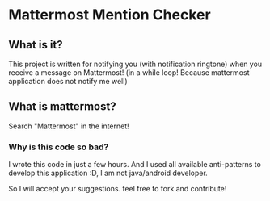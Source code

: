 # Mattermost Mention Checker

## What is it?
This project is written for notifying you (with notification ringtone) when you receive a message on Mattermost! (in a while loop! Because mattermost application does not notify me well)

## What is mattermost?
Search "Mattermost" in the internet!

### Why is this code so bad?
I wrote this code in just a few hours. And I used all available anti-patterns to develop this application :D, I am not java/android developer.

So I will accept your suggestions. feel free to fork and contribute!